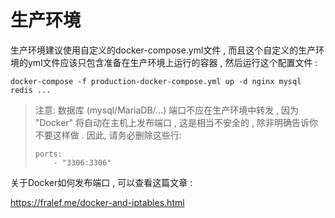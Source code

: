 # 生产环境

生产环境建议使用自定义的docker-compose.yml文件 , 而且这个自定义的生产环境的yml文件应该只包含准备在生产环境上运行的容器 , 然后运行这个配置文件 : 

```
docker-compose -f production-docker-compose.yml up -d nginx mysql redis ...
```

> 注意: 数据库 \(mysql/MariaDB/...\) 端口不应在生产环境中转发 , 因为 "Docker" 将自动在主机上发布端口 , 这是相当不安全的 , 除非明确告诉你不要这样做 . 因此, 请务必删除这些行:
>
> ```
> ports:
>     - "3306:3306"
> ```

关于Docker如何发布端口 , 可以查看这篇文章 : 

https://fralef.me/docker-and-iptables.html

